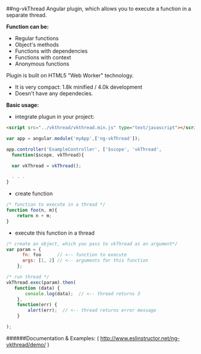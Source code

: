##ng-vkThread 
Angular plugin, which allows you to execute a function in a separate thread.

**Function can be:**

- Regular functions
- Object's methods
- Functions with dependencies
- Functions with context
- Anonymous functions

Plugin is built on HTML5 "Web Worker" technology.

- It is very compact: 1.8k minified / 4.0k development
- Doesn't have any dependecies.

**Basic usage:**

- integrate plugun in your project:
```html
<script src="../vkthread/vkthread.min.js" type="text/javascript"></script>
```
```javascript
var app = angular.module('myApp',['ng-vkThread']);

app.controller('ExampleController', ['$scope', 'vkThread',
  function($scope, vkThread){

  var vkThread = vkThread();

  . . .
}
```
- create function
```javascript
/* function to execute in a thread */
function foo(n, m){ 
	return n + m;
}
```

- execute this function in a thread
```javascript
/* create an object, which you pass to vkThread as an argument*/
var param = {
      fn: foo      // <-- function to execute
      args: [1, 2] // <-- arguments for this function
    };

/* run thread */
vkThread.exec(param).then(
   function (data) {
       console.log(data);  // <-- thread returns 3 
    },
    function(err) {
        alert(err);  // <-- thread returns error message
    }

);
```

######Documentation & Examples: ( http://www.eslinstructor.net/ng-vkthread/demo/ )


